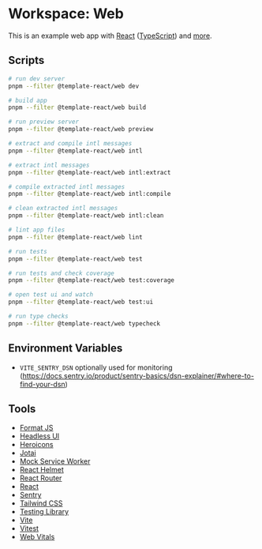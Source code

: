 # Workspace: Web

This is an example web app with [React](https://reactjs.org) ([TypeScript](https://www.typescriptlang.org)) and [more](#tools).

## Scripts

```sh
# run dev server
pnpm --filter @template-react/web dev

# build app
pnpm --filter @template-react/web build

# run preview server
pnpm --filter @template-react/web preview

# extract and compile intl messages
pnpm --filter @template-react/web intl

# extract intl messages
pnpm --filter @template-react/web intl:extract

# compile extracted intl messages
pnpm --filter @template-react/web intl:compile

# clean extracted intl messages
pnpm --filter @template-react/web intl:clean

# lint app files
pnpm --filter @template-react/web lint

# run tests
pnpm --filter @template-react/web test

# run tests and check coverage
pnpm --filter @template-react/web test:coverage

# open test ui and watch
pnpm --filter @template-react/web test:ui

# run type checks
pnpm --filter @template-react/web typecheck
```

## Environment Variables

- `VITE_SENTRY_DSN` optionally used for monitoring (https://docs.sentry.io/product/sentry-basics/dsn-explainer/#where-to-find-your-dsn)

## Tools

- [Format JS](https://formatjs.io)
- [Headless UI](https://headlessui.dev)
- [Heroicons](https://heroicons.com)
- [Jotai](https://jotai.pmnd.rs)
- [Mock Service Worker](https://mswjs.io)
- [React Helmet](https://github.com/nfl/react-helmet)
- [React Router](https://reactrouter.com)
- [React](https://reactjs.org)
- [Sentry](https://sentry.io)
- [Tailwind CSS](https://tailwindcss.com)
- [Testing Library](https://testing-library.com)
- [Vite](https://vitejs.dev)
- [Vitest](https://vitest.dev)
- [Web Vitals](https://github.com/GoogleChrome/web-vitals)
